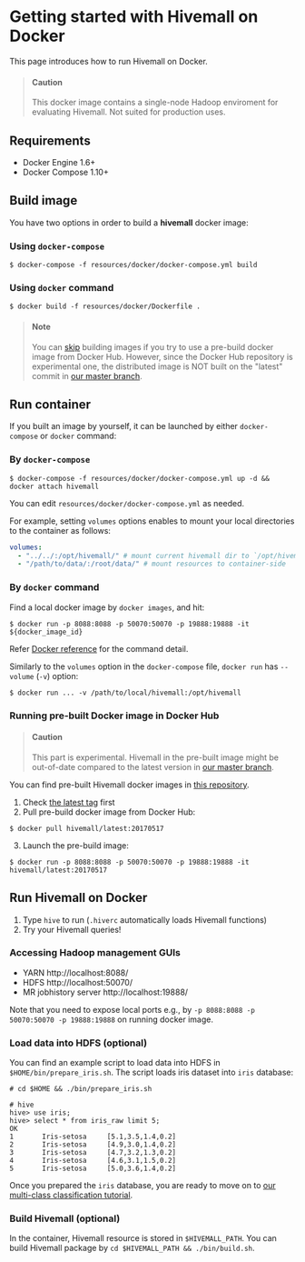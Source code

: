 <!--
  Licensed to the Apache Software Foundation (ASF) under one
  or more contributor license agreements.  See the NOTICE file
  distributed with this work for additional information
  regarding copyright ownership.  The ASF licenses this file
  to you under the Apache License, Version 2.0 (the
  "License"); you may not use this file except in compliance
  with the License.  You may obtain a copy of the License at

    http://www.apache.org/licenses/LICENSE-2.0

  Unless required by applicable law or agreed to in writing,
  software distributed under the License is distributed on an
  "AS IS" BASIS, WITHOUT WARRANTIES OR CONDITIONS OF ANY
  KIND, either express or implied.  See the License for the
  specific language governing permissions and limitations
  under the License.
-->

# Getting started with Hivemall on Docker

This page introduces how to run Hivemall on Docker.

<!-- toc -->

> #### Caution
> This docker image contains a single-node Hadoop enviroment for evaluating Hivemall. Not suited for production uses.

## Requirements

 * Docker Engine 1.6+
 * Docker Compose 1.10+

## Build image

You have two options in order to build a **hivemall** docker image:

### Using `docker-compose`
  
```
$ docker-compose -f resources/docker/docker-compose.yml build
```

### Using `docker` command
  
```
$ docker build -f resources/docker/Dockerfile .
```

> #### Note
> You can [skip](./getting_started.html#running-pre-built-docker-image-in-docker-hub) building images if you try to use a pre-build docker image from Docker Hub. However, since the Docker Hub repository is experimental one, the distributed image is NOT built on the "latest" commit in [our master branch](https://github.com/apache/incubator-hivemall).

## Run container

If you built an image by yourself, it can be launched by either `docker-compose` or `docker` command:

### By `docker-compose`

```
$ docker-compose -f resources/docker/docker-compose.yml up -d && docker attach hivemall
```

You can edit `resources/docker/docker-compose.yml` as needed.

For example, setting `volumes` options enables to mount your local directories to the container as follows:

```yml
volumes:
  - "../../:/opt/hivemall/" # mount current hivemall dir to `/opt/hivemall` ($HIVEMALL_PATH) on the container
  - "/path/to/data/:/root/data/" # mount resources to container-side  `/root/data` directory
```

### By `docker` command

Find a local docker image by `docker images`, and hit:

```
$ docker run -p 8088:8088 -p 50070:50070 -p 19888:19888 -it ${docker_image_id}
```

Refer [Docker reference](https://docs.docker.com/engine/reference/run/) for the command detail.

Similarly to the `volumes` option in the `docker-compose` file, `docker run` has `--volume` (`-v`) option: 

```
$ docker run ... -v /path/to/local/hivemall:/opt/hivemall
```

### Running pre-built Docker image in Docker Hub

> #### Caution
> This part is experimental. Hivemall in the pre-built image might be out-of-date compared to the latest version in [our master branch](https://github.com/apache/incubator-hivemall).

You can find pre-built Hivemall docker images in [this repository](https://hub.docker.com/r/hivemall/latest/).

1. Check [the latest tag](https://hub.docker.com/r/hivemall/latest/tags/) first
2. Pull pre-build docker image from Docker Hub: 
```
$ docker pull hivemall/latest:20170517
```
3. Launch the pre-build image:
```
$ docker run -p 8088:8088 -p 50070:50070 -p 19888:19888 -it hivemall/latest:20170517
```

## Run Hivemall on Docker

  1. Type `hive` to run (`.hiverc` automatically loads Hivemall functions)
  2. Try your Hivemall queries!

### Accessing Hadoop management GUIs

* YARN http://localhost:8088/
* HDFS http://localhost:50070/
* MR jobhistory server http://localhost:19888/

Note that you need to expose local ports e.g., by `-p 8088:8088 -p 50070:50070 -p 19888:19888` on running docker image.

### Load data into HDFS (optional)

You can find an example script to load data into HDFS in `$HOME/bin/prepare_iris.sh`.
  The script loads iris dataset into `iris` database:
  
```
# cd $HOME && ./bin/prepare_iris.sh
```

```
# hive
hive> use iris;
hive> select * from iris_raw limit 5;
OK
1       Iris-setosa     [5.1,3.5,1.4,0.2]
2       Iris-setosa     [4.9,3.0,1.4,0.2]
3       Iris-setosa     [4.7,3.2,1.3,0.2]
4       Iris-setosa     [4.6,3.1,1.5,0.2]
5       Iris-setosa     [5.0,3.6,1.4,0.2]
```

Once you prepared the `iris` database, you are ready to move on to [our multi-class classification tutorial](../multiclass/iris_dataset.html).

### Build Hivemall (optional)

In the container, Hivemall resource is stored in `$HIVEMALL_PATH`.
You can build Hivemall package by `cd $HIVEMALL_PATH && ./bin/build.sh`.
